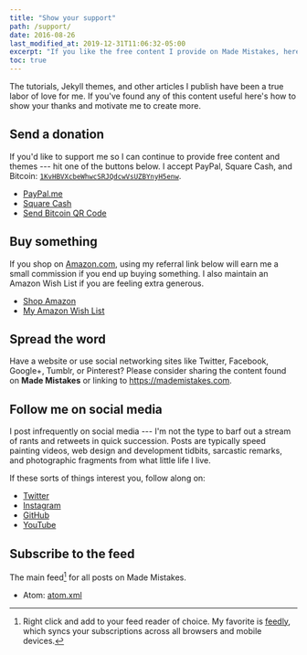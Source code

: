 ```yaml
---
title: "Show your support"
path: /support/
date: 2016-08-26
last_modified_at: 2019-12-31T11:06:32-05:00
excerpt: "If you like the free content I provide on Made Mistakes, here's how to show your thanks and motivate me to create more of it."
toc: true
---
```


The tutorials, Jekyll themes, and other articles I publish have been a true labor of love for me. If you've found any of this content useful here's how to show your thanks and motivate me to create more.

## Send a donation

If you'd like to support me so I can continue to provide free content and themes --- hit one of the buttons below. I accept PayPal, Square Cash, and Bitcoin: [`1KvHBVXcbeWhwcSRJQdcwVsUZBYnyH5enw`](../images/bitcoin-qr.png "Bitcoin QR code").

- [PayPal.me](https://www.paypal.me/mmistakes)
- [Square Cash](https://cash.me/$mmistakes)
- [Send Bitcoin QR Code](../images/bitcoin-qr.png)

## Buy something

If you shop on [Amazon.com](https://www.amazon.com/?_encoding=UTF8&camp=1789&creative=390957&linkCode=ur2&tag=mademist-20&linkId=P557QDXPWEYIZTDS), using my referral link below will earn me a small commission if you end up buying something. I also maintain an Amazon Wish List if you are feeling extra generous.

- [Shop Amazon](https://www.amazon.com/?_encoding=UTF8&camp=1789&creative=390957&linkCode=ur2&tag=mademist-20&linkId=P557QDXPWEYIZTDS)
- [My Amazon Wish List](http://amzn.com/w/1K58RT2NS0SDP)

## Spread the word

Have a website or use social networking sites like Twitter, Facebook, Google+, Tumblr, or Pinterest? Please consider sharing the content found on **Made Mistakes** or linking to <https://mademistakes.com>.

## Follow me on social media

I post infrequently on social media --- I'm not the type to barf out a stream of rants and retweets in quick succession. Posts are typically speed painting videos, web design and development tidbits, sarcastic remarks, and photographic fragments from what little life I live.

If these sorts of things interest you, follow along on:

- [Twitter](https://twitter.com/mmistakes)
- [Instagram](https://instagram.com/mmistakes/)
- [GitHub](https://github.com/mmistakes)
- [YouTube](https://www.youtube.com/user/anotherjpeg)

## Subscribe to the feed

The main feed[^feed] for all posts on Made Mistakes.

- Atom: [atom.xml](/atom.xml)

[^feed]: Right click and add to your feed reader of choice. My favorite is [feedly](https://feedly.com), which syncs your subscriptions across all browsers and mobile devices.
